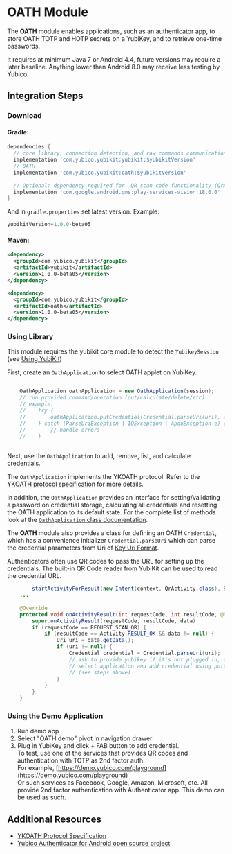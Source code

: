 # OATH Module
The **OATH** module enables applications, such as an authenticator app, to store OATH TOTP and HOTP secrets on a YubiKey, and to retrieve one-time passwords.

It requires at minimum Java 7 or Android 4.4, future versions may require a later baseline. Anything lower than Android 8.0 may receive less testing by Yubico.

## Integration Steps <a name="integration_steps"></a>
### Download
#### Gradle:

```gradle
dependencies {  
  // core library, connection detection, and raw commands communication with YubiKey
  implementation 'com.yubico.yubikit:yubikit:$yubikitVersion'
  // OATH
  implementation 'com.yubico.yubikit:oath:$yubikitVersion'
  
  // Optional: dependency required for  QR scan code functionality (QrActivity)
  implementation 'com.google.android.gms:play-services-vision:18.0.0'
}
```
And in `gradle.properties` set latest version. Example:  
```gradle
yubikitVersion=1.0.0-beta05
```
#### Maven:
```xml
<dependency>
  <groupId>com.yubico.yubikit</groupId>
  <artifactId>yubikit</artifactId>
  <version>1.0.0-beta05</version>
</dependency>

<dependency>
  <groupId>com.yubico.yubikit</groupId>
  <artifactId>oath</artifactId>
  <version>1.0.0-beta05</version>
</dependency>
```

### Using Library <a name="using_lib"></a>

This module requires the yubikit core module to detect the `YubikeySession` (see [Using YubiKit](../yubikit/README.md))

First, create an `OathApplication` to select OATH applet on YubiKey.  
```java

    OathApplication oathApplication = new OathApplication(session);
    // run provided command/operation (put/calculate/delete/etc)
    // example:
    //    try {
    //        oathApplication.putCredential(Credential.parseUri(uri), appInfo);
    //    } catch (ParseUriException | IOException | ApduException e) {
    //        // handle errors
    //    }
    
```

Next, use the `OathApplication` to add, remove, list, and calculate credentials.

The `OathApplication` implements the YKOATH protocol. Refer to the [YKOATH protocol specification](https://developers.yubico.com/OATH/YKOATH_Protocol.html) for more details. 

In addition, the `OathApplication` provides an interface for setting/validating a password on credential storage, calculating all credentials and resetting the OATH application to its default state. For the complete list of methods look at the [`OathApplication` class documentation](src/main/java/com/yubico/yubikit/oath/OathApplication.java).  

The **OATH** module also provides a class for defining an OATH `Credential`, which has a convenience initializer `Credential.parseUri` which can parse the credential parameters from Uri of [Key Uri Format](https://github.com/google/google-authenticator/wiki/Key-Uri-Format).

Authenticators often use QR codes to pass the URL for setting up the credentials. The built-in QR Code reader from YubiKit can be used to read the credential URL.

```java
        startActivityForResult(new Intent(context, QrActivity.class), REQUEST_SCAN_QR);
    ...
    
    @Override
    protected void onActivityResult(int requestCode, int resultCode, @Nullable Intent data) {
        super.onActivityResult(requestCode, resultCode, data)
        if (requestCode == REQUEST_SCAN_QR) {
            if (resultCode == Activity.RESULT_OK && data != null) {
                Uri uri = data.getData();
                if (uri != null) {
                    Credential credential = Credential.parseUri(uri);
                    // ask to provide yubikey if it's not plugged in, then set up connection,
                    // select application and add credential using putCredential method
                    // (see steps above)
                }
            }
        }
    }
```

### Using the Demo Application <a name="using_demo"></a>
1. Run demo app
2. Select "OATH demo" pivot in navigation drawer
3. Plug in YubiKey and click + FAB button to add credential.  
   To test, use one of the services that provides QR codes and authentication with TOTP as 2nd factor auth.  
   For example, [https://demo.yubico.com/playground](https://demo.yubico.com/playground)  
   Or such services as Facebook, Google, Amazon, Microsoft, etc. All provide 2nd factor authentication with Authenticator app. This demo can be used as such.

## Additional Resources <a name="additional_resources"></a>
* [YKOATH Protocol Specification](https://developers.yubico.com/OATH/YKOATH_Protocol.html)
* [Yubico Authenticator for Android open source project](https://github.com/Yubico/yubioath-android)